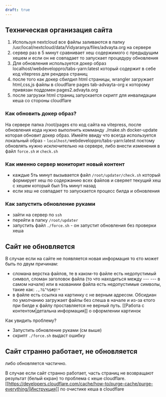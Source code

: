 ```yaml
---
draft: true
---
```


## Техническая организация сайта

1. Используя nextcloud все файлы заливаются в папку /usr/local/nextcloud/data/Vidyaranya/files/advayta.org на сервере
2. сервер раз в 5 минут сравнивает хеш содержимого с предыдущим хешем и если он не совпадает то запускает процедуру обновления
3. Для обновления используется докер образ localhost/webdeveloppro/tabs-yarn:latest который содержит в себе код vitepress для рендера страниц
4. после того как докер сбилдил html страницы, wrangler загружает html,css,js файлы в cloudflare pages tab-advayta-org к которому привязан поддомен pages2.advayta.org
5. после загрузки html страниц запускается скрипт для инвалидации кеша со стороны cloudflare

### Как обновить докер образ?
На сервере папка /root/pages єто код сайта на vitepress, после обновления кода нужно выполнить комманду ./make.sh docker-update которая обновит докер образ. Имейте ввиду что всегда используется локальный образ - `localhost/`webdeveloppro/tabs-yarn:latest поєтому обновлять нужно исключительно на сервере, либо внести изменения в файл `force.sh` и `check.sh`

### Как именно сервер мониторит новый контент
- каждые 5ть минут вызывается файл `/root/updater/check.sh` который формирует хеш по содержанию всех файлов и сверяет текущий хеш с хешем который был 5ть минут назад
- если хеш не совпадает то запускается процесс билда и обновления

### Как запустить обновление руками
- зайти на сервер по `ssh`
- перейти в папку `/root/updater`
- запустить файл `./force.sh` - он запустит обновления без проверки хеша

## Сайт не обновляется

В случае если на сайте не появляется новая информация то єто может быть по двум причинам:
- сломана верстка файлов, те в каком-то файле есть недопустимый символ, сломан заголовок файла (то что находиться между --- --- в самом начале) или в названиии файла есть недопустимые символы, такие как: `.,?&^%$#@!*`
- в файле есть ссылка на картинку с не верным адресом. Обсидиан по умолчанию загружает файлы без слеша в начале и из-за єтого при билде к файлу проставляется не верный путь. [[Работа с контентом|детальна информация]] о оформлении картинок

Как увидить проблему?
- Запустить обновление руками (см выше)
- скрипт `./force.sh` выдаст ошибку

## Сайт странно работает, не обновляется
либо обновляется частично.

В случае если сайт странно работает, часть страниц не возвращают результат (белый єкран) то проблема с кеше cloudflare. [[https://developers.cloudflare.com/cache/how-to/purge-cache/purge-everything/|Инструкция]] по очистике кеша в cloudflare


